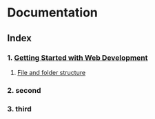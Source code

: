 # Documentation
## Index
### 1. [Getting Started with Web Development](getting-started-with-the-web/index.md)
1. [File and folder structure](getting-started-with-the-web/file-and-folder-structure.md)
### 2. second
### 3. third

